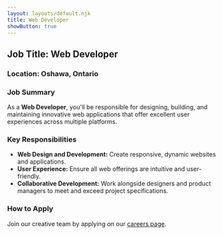 ```yaml
---
layout: layouts/default.njk
title: Web Developer
showButton: true
---
```

## Job Title: **Web Developer**

### Location: **Oshawa, Ontario**

### Job Summary
As a **Web Developer**, you'll be responsible for designing, building, and maintaining innovative web applications that offer excellent user experiences across multiple platforms.

### Key Responsibilities
- **Web Design and Development:** Create responsive, dynamic websites and applications.
- **User Experience:** Ensure all web offerings are intuitive and user-friendly.
- **Collaborative Development:** Work alongside designers and product managers to meet and exceed project specifications.

### How to Apply  
Join our creative team by applying on our [careers page](../Jobs/WebDeveloper).
